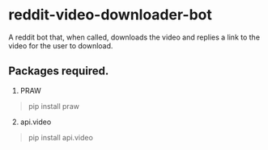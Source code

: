 # reddit-video-downloader-bot
A reddit bot that, when called, downloads the video and replies a link to the video for the user to download.

## Packages required.
1. PRAW
>pip install praw

2. api.video
>pip install api.video
